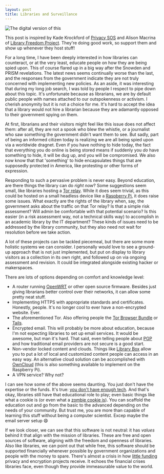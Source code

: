 ```yaml
---
layout: post
title: Libraries and Surveillance
---
```


![The digital version of this](https://upload.wikimedia.org/wikipedia/commons/thumb/e/e0/Postcards_and_magnifying_glass.jpg/1280px-Postcards_and_magnifying_glass.jpg)  

This post is inspired by Kade Krockford of [Privacy SOS](http://privacysos.org/) and Alison Macrina of [Library Freedom Project](https://libraryfreedomproject.org/). They're doing good work, so support them and show up whenever they host stuff!   

For a long time, I have been deeply interested in how libraries can counteract, or at the very least, educate people on how they are being spied upon. This of course flared up in a big way after the Snowden and PRISM revelations. The latest news seems continually worse than the last, and the responses from the government indicate they are not truly concerned with implementing new policies. As an aside, it was interesting that during my long job search, I was told by people I respect to pipe down about this topic. It's unfortunate because as librarians, we are by default public people with names attached to our outspokenness or activism. I cherish anonymity but it is not a choice for me. It's hard to accept the idea that a library would not hire a librarian because they are adamantly opposed to their government spying on them.     

At first, librarians and their visitors might feel like this issue does not affect them: after all, they are not a spook who blew the whistle, or a journalist who saw something the government didn't want them to see. But sadly, part of being an informed citizen today is realizing we are all being spied upon via a worldwide dragnet. Even if you have nothing to hide today, the fact that everything you do online is being stored means if suddenly you *do* have something to hide, it will be dug up, and you will be compromised. We also now know that that 'something' to hide encapsulates things that are supposedly protected in America, like protesting or other forms of expression.    

Responding to such a pervasive problem is never easy. Beyond education, are there things the library can do *right now*? Some suggestions seem small, like libraries hosting a [Tor relay](https://www.torproject.org/getinvolved/volunteer.html.en). While it does seem trivial, as this could be hosted on a small headless device like a [Raspberry Pi](http://www.raspberrypi.org/help/faqs/), it does raise some issues. What exactly are the rights of the library when, say, the government asks about the traffic on that Tor relay? Is that a simple risk assessment? Will admin be comfortable with that potential scenario? Is this easier (in a risk assessment way, not a technical skills way) to accomplish in an academic library by the IT department? These kinds of issues need to be addressed by the library community, but they also need not wait for resolution before we take action.  

A lot of these projects can be tackled piecemeal, but there are some more holistic systems we can consider. I personally would love to see a ground-up approach that is not just implemented, but put on display to library visitors as a collection in its own right, and followed up on via ongoing assessment and revision. It could be integrated alongside existing hacker or makerspaces.  

There are lots of options depending on comfort and knowledge level:
+	A router running [OpenWRT](https://openwrt.org/) or other open source firmware. Besides just giving librarians better control over their networks, it can allow some pretty neat stuff. 
+ 	Implementing HTTPS with appropriate standards and certificates.  
	Honestly, people. It's no longer cool to ever have a non-encrypted website. Ever. 
+ 	The aforementioned Tor. Also offering people the [Tor Browser Bundle](https://www.torproject.org/projects/torbrowser.html.en) or [Tails](https://tails.boum.org/). 
+ 	Encrypted email. This will probably be more about education, because I'm not expecting libraries to set up email services. It would be awesome, but man it's hard. That said, even telling people about [PGP](https://en.wikipedia.org/wiki/GNU_Privacy_Guard) and how traditional email providers are not secure is a good start. 
+ 	Non-vendor locked content and clouds. Things like [Library Box](http://librarybox.us/) allow you to put a lot of local and customized content people can access in an easy way. An alternative cloud solution can be accomplished with [OwnCloud](https://owncloud.org/) (this is also something available to implement on the Raspberry Pi).
+ 	A VPN service? Why not?

I can see how some of the above seems daunting. You just don't have the expertise or the funds. It's true: [you don't have enough tech](http://www.thedigitalshift.com/2013/11/roy-tennant-digital-libraries/dont-enough-tech/). And that's okay, libraries still have that educational role to play; even basic things like what a cookie is (or even what a [zombie cookie is](http://www.propublica.org/podcast/item/podcast-why-tracking-is-scarier-with-zombie-cookies/)). You can scaffold the education out and go from the basic to the advanced depending on the needs of your community. But trust me, you are more than capable of learning this stuff without being a computer scientist. Excep maybe the email server setup :smile:  

If we look closer, we can see that this software is not neutral: it has *values* behind it that align with the mission of libraries. These are free and open sources of software, aligning with the freedom and openness of libraries. Also like libraries, we can point out that while free, this software should be supported financially whenever possible by government organizations and people with the money to spare. There's almost a crisis in how [little funding](http://www.propublica.org/article/the-worlds-email-encryption-software-relies-on-one-guy-who-is-going-broke) privacy and encryption projects receive. It echoes the financial crises libraries face, even though they provide immeasurable value to the world.    
